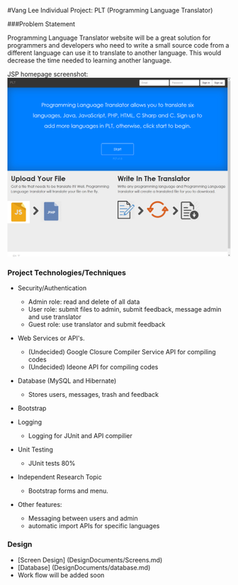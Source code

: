 #Vang Lee Individual Project: PLT (Programming Language Translator)

###Problem Statement

Programming Language Translator website will be a great solution for programmers and developers who need to write a small source code from a different language can use it to translate to another language. This would decrease the time needed to learning another language. 

JSP homepage screenshot:
![Index](DesignDocuments/wireframes/index_visual.png)

### Project Technologies/Techniques
* Security/Authentication
  * Admin role: read and delete of all data
  * User role: submit files to admin, submit feedback, message admin and use translator
  * Guest role: use translator and submit feedback
* Web Services or API's.
  * (Undecided) Google Closure Compiler Service API for compiling codes
  * (Undecided) Ideone API for compiling codes
* Database (MySQL and Hibernate)
  * Stores users, messages, trash and feedback
*  Bootstrap
* Logging
  * Logging for JUnit and API compilier
* Unit Testing
  * JUnit tests 80%
* Independent Research Topic
  * Bootstrap forms and menu.

* Other features:
  * Messaging between users and admin
  * automatic import APIs for specific languages 

### Design
* [Screen Design] (DesignDocuments/Screens.md)
* [Database] (DesignDocuments/database.md)
* Work flow will be added soon
